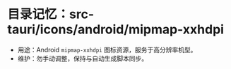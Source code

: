 # 目录记忆：src-tauri/icons/android/mipmap-xxhdpi

- 用途：Android `mipmap-xxhdpi` 图标资源，服务于高分辨率机型。
- 维护：勿手动调整，保持与自动生成脚本同步。
